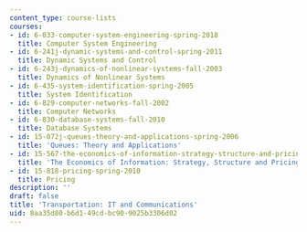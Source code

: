 ```yaml
---
content_type: course-lists
courses:
- id: 6-033-computer-system-engineering-spring-2018
  title: Computer System Engineering
- id: 6-241j-dynamic-systems-and-control-spring-2011
  title: Dynamic Systems and Control
- id: 6-243j-dynamics-of-nonlinear-systems-fall-2003
  title: Dynamics of Nonlinear Systems
- id: 6-435-system-identification-spring-2005
  title: System Identification
- id: 6-829-computer-networks-fall-2002
  title: Computer Networks
- id: 6-830-database-systems-fall-2010
  title: Database Systems
- id: 15-072j-queues-theory-and-applications-spring-2006
  title: 'Queues: Theory and Applications'
- id: 15-567-the-economics-of-information-strategy-structure-and-pricing-fall-2010
  title: 'The Economics of Information: Strategy, Structure and Pricing'
- id: 15-818-pricing-spring-2010
  title: Pricing
description: ''
draft: false
title: 'Transportation: IT and Communications'
uid: 8aa35d80-b6d1-49cd-bc90-9025b3306d02
---
```

